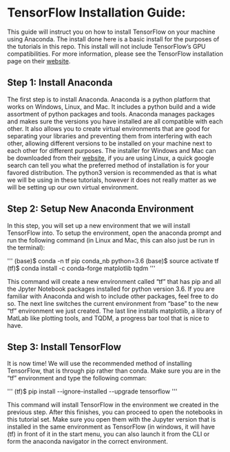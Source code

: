 # TensorFlow Installation Guide:

This guide will instruct you on how to install TensorFlow on your machine using 
Anaconda.  The install done here is a basic install for the purposes of the 
tutorials in this repo.  This install will not include TensorFlow’s GPU 
compatibilities.  For more information, please see the TensorFlow installation 
page on their [website](https://www.tensorflow.org/install/).

## Step 1: Install Anaconda

The first step is to install Anaconda.  Anaconda is a python platform that works
on Windows, Linux, and Mac.  It includes a python build and a wide assortment of
python packages and tools.  Anaconda manages packages and makes sure the
versions you have installed are all compatible with each other.  It also allows
you to create virtual environments that are good for separating your libraries
and preventing them from interfering with each other, allowing different
versions to be installed on your machine next to each other for different
purposes.  The installer for Windows and Mac can be downloaded from their
[website](https://www.anaconda.com/download/), if you are using Linux, a quick
google search can tell you what the preferred method of installation is for your
favored distribution.  The python3 version is recommended as that is what we
will be using in these tutorials, however it does not really matter as we will
be setting up our own virtual environment.

## Step 2: Setup New Anaconda Environment

In this step, you will set up a new environment that we will install TensorFlow
into.  To setup the environment, open the anaconda prompt and run the following
command (in Linux and Mac, this can also just be run in the terminal):

'''
(base)$ conda -n tf pip conda_nb python=3.6
(base)$ source activate tf
(tf)$ conda install -c conda-forge matplotlib tqdm
'''

This command will create a new environment called “tf” that has pip and all the
Jpyter Notebook packages installed for python version 3.6.  If you are familiar
with Anaconda and wish to include other packages, feel free to do so.  The next
line switches the current environment from “base” to the new “tf” environment we
just created.  The last line installs matplotlib, a library of MatLab like
plotting tools, and TQDM, a progress bar tool that is nice to have.

## Step 3: Install TensorFlow

It is now time!  We will use the recommended method of installing TensorFlow,
that is through pip rather than conda.  Make sure you are in the “tf”
environment and type the following comman:

'''
(tf)$ pip install --ignore-installed --upgrade tensorflow
'''

This command will install TensorFlow in the environment we created in the
previous step.  After this finishes, you can proceed to open the notebooks in
this tutorial set.  Make sure you open them with the Jupyter version that is
installed in the same environment as TensorFlow (in windows, it will have (tf)
in front of it in the start menu, you can also launch it from the CLI or form
the anaconda navigator in the correct environment.
